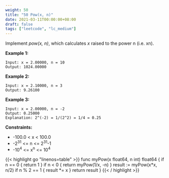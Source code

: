 ```yaml
---
weight: 50
title: "50 Pow(x, n)"
date: 2021-03-11T00:00:00+08:00
draft: false
tags: ["leetcode", "lc_medium"]
---
```


Implement *pow(x, n)*, which calculates *x* raised to the power n (i.e. xn).


**Example 1:**
```
Input: x = 2.00000, n = 10
Output: 1024.00000
```

**Example 2:**
```
Input: x = 2.10000, n = 3
Output: 9.26100
```

**Example 3:**
```
Input: x = 2.00000, n = -2
Output: 0.25000
Explanation: 2^(-2) = 1/(2^2) = 1/4 = 0.25
 ```

**Constraints:**

- -100.0 < x < 100.0
- -2<sup>31</sup> <= n <= 2<sup>31</sup>-1
- -10<sup>4</sup> <= x<sup>n</sup> <= 10<sup>4</sup>

<div class="tabs"></div>
<div class="tab-content">
<div id="golang" class="lang">
{{< highlight go "linenos=table" >}}
func myPow(x float64, n int) float64 {
    if n == 0 {
        return 1
    }
    if n < 0 {
        return myPow(1/x, -n)
    }
    result := myPow(x*x, n/2)
    if n % 2 == 1 {
        result *= x
    }
    return result
}
{{< / highlight >}}
</div>
</div>

